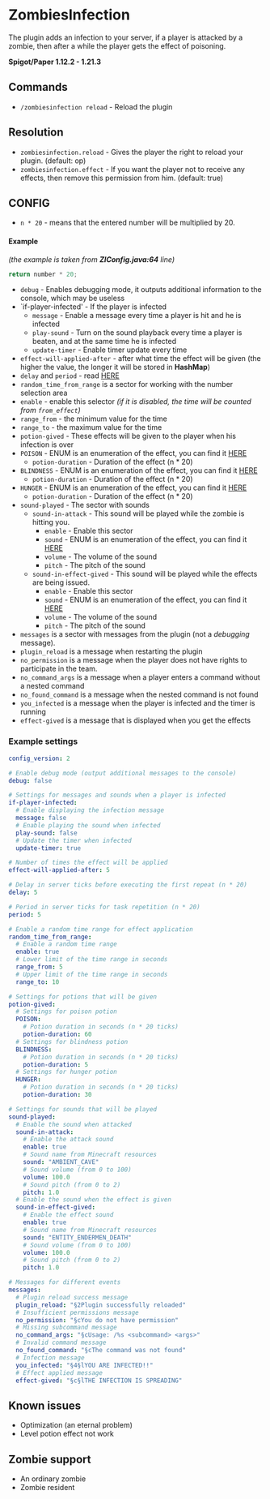 # ZombiesInfection

The plugin adds an infection to your server, if a player is attacked by a zombie, then after a while the player gets the effect of poisoning.

**Spigot/Paper 1.12.2 - 1.21.3**

## Commands
- `/zombiesinfection reload` - Reload the plugin

## Resolution
- `zombiesinfection.reload` - Gives the player the right to reload your plugin. (default: op)
- `zombiesinfection.effect` - If you want the player not to receive any effects, then remove this permission from him. (default: true)

## CONFIG

- `n * 20` - means that the entered number will be multiplied by 20.

#### Example
*(the example is taken from **ZIConfig.java:64** line)*
```java
return number * 20;
```

- `debug` - Enables debugging mode, it outputs additional information to the console, which may be useless
- `if-player-infected' - If the player is infected
  - `message` - Enable a message every time a player is hit and he is infected
  - `play-sound` - Turn on the sound playback every time a player is beaten, and at the same time he is infected
  - `update-timer` - Enable timer update every time
- `effect-will-applied-after` - after what time the effect will be given (the higher the value, the longer it will be stored in **HashMap**)
- `delay` and `period` - read [HERE](https://hub.spigotmc.org/javadocs/spigot/org/bukkit/scheduler/BukkitScheduler.html#runTaskTimer(org.bukkit.plugin.Plugin,java.lang.Runnable,long,long))
- `random_time_from_range` is a sector for working with the number selection area
 - `enable` - enable this selector *(if it is disabled, the time will be counted from `from_effect`)*
 - `range_from` - the minimum value for the time
 - `range_to` - the maximum value for the time
- `potion-gived` - These effects will be given to the player when his infection is over
 - `POISON` - ENUM is an enumeration of the effect, you can find it [HERE](https://hub.spigotmc.org/javadocs/bukkit/org/bukkit/potion/PotionEffectType.html)
   - `potion-duration` - Duration of the effect (n * 20)
 - `BLINDNESS` - ENUM is an enumeration of the effect, you can find it [HERE](https://hub.spigotmc.org/javadocs/bukkit/org/bukkit/potion/PotionEffectType.html)
   - `potion-duration` - Duration of the effect (n * 20)
 - `HUNGER` - ENUM is an enumeration of the effect, you can find it [HERE](https://hub.spigotmc.org/javadocs/bukkit/org/bukkit/potion/PotionEffectType.html)
   - `potion-duration` - Duration of the effect (n * 20)
- `sound-played` - The sector with sounds
  - `sound-in-attack` - This sound will be played while the zombie is hitting you.
    - `enable` - Enable this sector
    - `sound` - ENUM is an enumeration of the effect, you can find it [HERE](https://hub.spigotmc.org/javadocs/bukkit/org/bukkit/Sound.html)
    - `volume` - The volume of the sound
    - `pitch` - The pitch of the sound
  - `sound-in-effect-gived` - This sound will be played while the effects are being issued.
    - `enable` - Enable this sector
    - `sound` - ENUM is an enumeration of the effect, you can find it [HERE](https://hub.spigotmc.org/javadocs/bukkit/org/bukkit/Sound.html)
    - `volume` - The volume of the sound
    - `pitch` - The pitch of the sound
- `messages` is a sector with messages from the plugin (not a *debugging* message).
 - `plugin_reload` is a message when restarting the plugin
 - `no_permission` is a message when the player does not have rights to participate in the team.
 - `no_command_args` is a message when a player enters a command without a nested command
 - `no_found_command` is a message when the nested command is not found
 - `you_infected` is a message when the player is infected and the timer is running
 - `effect-gived` is a message that is displayed when you get the effects

### Example settings
```yaml
config_version: 2

# Enable debug mode (output additional messages to the console)
debug: false

# Settings for messages and sounds when a player is infected
if-player-infected:
  # Enable displaying the infection message
  message: false
  # Enable playing the sound when infected
  play-sound: false
  # Update the timer when infected
  update-timer: true

# Number of times the effect will be applied
effect-will-applied-after: 5

# Delay in server ticks before executing the first repeat (n * 20)
delay: 5

# Period in server ticks for task repetition (n * 20)
period: 5

# Enable a random time range for effect application
random_time_from_range:
  # Enable a random time range
  enable: true
  # Lower limit of the time range in seconds
  range_from: 5
  # Upper limit of the time range in seconds
  range_to: 10

# Settings for potions that will be given
potion-gived:
  # Settings for poison potion
  POISON:
    # Potion duration in seconds (n * 20 ticks)
    potion-duration: 60
  # Settings for blindness potion
  BLINDNESS:
    # Potion duration in seconds (n * 20 ticks)
    potion-duration: 5
  # Settings for hunger potion
  HUNGER:
    # Potion duration in seconds (n * 20 ticks)
    potion-duration: 30

# Settings for sounds that will be played
sound-played:
  # Enable the sound when attacked
  sound-in-attack:
    # Enable the attack sound
    enable: true
    # Sound name from Minecraft resources
    sound: "AMBIENT_CAVE"
    # Sound volume (from 0 to 100)
    volume: 100.0
    # Sound pitch (from 0 to 2)
    pitch: 1.0
  # Enable the sound when the effect is given
  sound-in-effect-gived:
    # Enable the effect sound
    enable: true
    # Sound name from Minecraft resources
    sound: "ENTITY_ENDERMEN_DEATH"
    # Sound volume (from 0 to 100)
    volume: 100.0
    # Sound pitch (from 0 to 2)
    pitch: 1.0

# Messages for different events
messages:
  # Plugin reload success message
  plugin_reload: "§2Plugin successfully reloaded"
  # Insufficient permissions message
  no_permission: "§cYou do not have permission"
  # Missing subcommand message
  no_command_args: "§cUsage: /%s <subcommand> <args>"
  # Invalid command message
  no_found_command: "§cThe command was not found"
  # Infection message
  you_infected: "§4§lYOU ARE INFECTED!!"
  # Effect applied message
  effect-gived: "§c§lTHE INFECTION IS SPREADING"
```

## Known issues
- Optimization (an eternal problem)
- Level potion effect not work

## Zombie support
- An ordinary zombie
- Zombie resident
